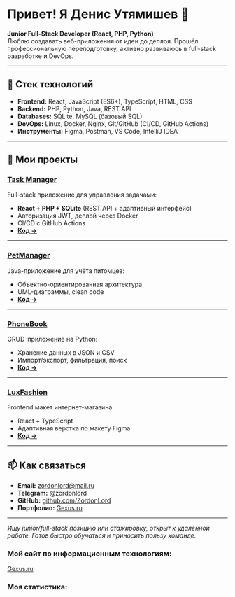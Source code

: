 # Привет! Я Денис Утямишев 👋

**Junior Full-Stack Developer (React, PHP, Python)**  
Люблю создавать веб-приложения от идеи до деплоя. Прошёл профессиональную переподготовку, активно развиваюсь в full-stack разработке и DevOps.

---

## 🔧 Стек технологий

- **Frontend:** React, JavaScript (ES6+), TypeScript, HTML, CSS  
- **Backend:** PHP, Python, Java, REST API  
- **Databases:** SQLite, MySQL (базовый SQL)  
- **DevOps:** Linux, Docker, Nginx, Git/GitHub (CI/CD, GitHub Actions)  
- **Инструменты:** Figma, Postman, VS Code, IntelliJ IDEA  

---

## 🚀 Мои проекты

### [Task Manager](https://github.com/ZordonLord/taskmanager-react-php-sqlite)
Full-stack приложение для управления задачами:  
- **React + PHP + SQLite** (REST API + адаптивный интерфейс)  
- Авторизация JWT, деплой через Docker  
- CI/CD с GitHub Actions  
- **[Код →](https://github.com/ZordonLord/taskmanager-react-php-sqlite)**  

---

### [PetManager](https://github.com/ZordonLord/PetManager)
Java-приложение для учёта питомцев:  
- Объектно-ориентированная архитектура  
- UML-диаграммы, clean code  
- **[Код →](https://github.com/ZordonLord/PetManager)**  

---

### [PhoneBook](https://github.com/ZordonLord/PhoneBook)
CRUD-приложение на Python:  
- Хранение данных в JSON и CSV  
- Импорт/экспорт, фильтрация, поиск  
- **[Код →](https://github.com/ZordonLord/PhoneBook)**  

---

### [LuxFashion](https://github.com/ZordonLord/react-js-luxfashion)
Frontend макет интернет-магазина:  
- React + TypeScript  
- Адаптивная верстка по макету Figma  
- **[Код →](https://github.com/ZordonLord/react-js-luxfashion)**  

---

## 📫 Как связаться

- **Email:** zordonlord@mail.ru  
- **Telegram:** @zordonlord  
- **GitHub:** [github.com/ZordonLord](https://github.com/ZordonLord)  
- **Портфолио:** [Gexus.ru](http://gexus.ru)  

---

_Ищу junior/full-stack позицию или стажировку, открыт к удалённой работе. Готов быстро обучаться и приносить пользу команде._  


### Мой сайт по информационным технологиям:

<a href="https://gexus.ru/" target="_blank">Gexus.ru</a>

### Моя статистика:

<div id="stat" align="center">
    <img src="http://github-profile-summary-cards.vercel.app/api/cards/profile-details?username=Zordonlord&theme=transparent" alt=""/>
    <img src="http://github-profile-summary-cards.vercel.app/api/cards/most-commit-language?username=Zordonlord&theme=transparent" alt=""/>
     <img src="http://github-profile-summary-cards.vercel.app/api/cards/stats?username=Zordonlord&theme=transparent" alt=""/>
</div>
